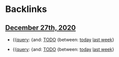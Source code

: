 
# Backlinks
## [December 27th, 2020](<December 27th, 2020.md>)
- {{[query](<query.md>): {and: [TODO](<TODO.md>) {between: [today](<today.md>) [last week](<last week.md>)}

- {{[query](<query.md>): {and: [TODO](<TODO.md>) {between: [today](<today.md>) [last week](<last week.md>)}

